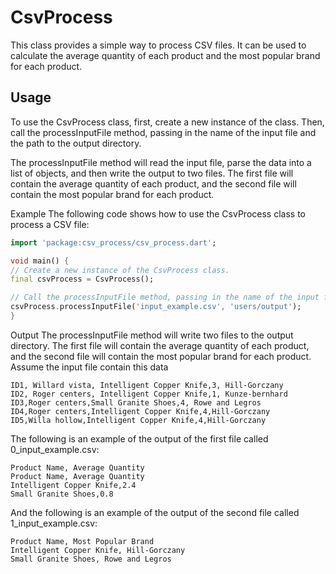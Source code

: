 # CsvProcess

This class provides a simple way to process CSV files. It can be used to calculate the average quantity of each product and the most popular brand for each product.

## Usage
To use the CsvProcess class, first, create a new instance of the class. Then, call the processInputFile method, passing in the name of the input file and the path to the output directory.

The processInputFile method will read the input file, parse the data into a list of objects, and then write the output to two files. The first file will contain the average quantity of each product, and the second file will contain the most popular brand for each product.

Example
The following code shows how to use the CsvProcess class to process a CSV file:
```dart
import 'package:csv_process/csv_process.dart';

void main() {
// Create a new instance of the CsvProcess class.
final csvProcess = CsvProcess();

// Call the processInputFile method, passing in the name of the input file and the path to the output directory.
csvProcess.processInputFile('input_example.csv', 'users/output');
}
```
Output
The processInputFile method will write two files to the output directory. The first file will contain the average quantity of each product, and the second file will contain the most popular brand for each product.
Assume the input file contain this data
```
ID1, Willard vista, Intelligent Copper Knife,3, Hill-Gorczany
ID2, Roger centers, Intelligent Copper Knife,1, Kunze-bernhard
ID3,Roger centers,Small Granite Shoes,4, Rowe and Legros
ID4,Roger centers,Intelligent Copper Knife,4,Hill-Gorczany
ID5,Willa hollow,Intelligent Copper Knife,4,Hill-Gorczany
```
The following is an example of the output of the first file called 0_input_example.csv:
```
Product Name, Average Quantity
Product Name, Average Quantity
Intelligent Copper Knife,2.4
Small Granite Shoes,0.8
```
And the following is an example of the output of the second file called 1_input_example.csv:
```
Product Name, Most Popular Brand
Intelligent Copper Knife, Hill-Gorczany
Small Granite Shoes, Rowe and Legros
```
